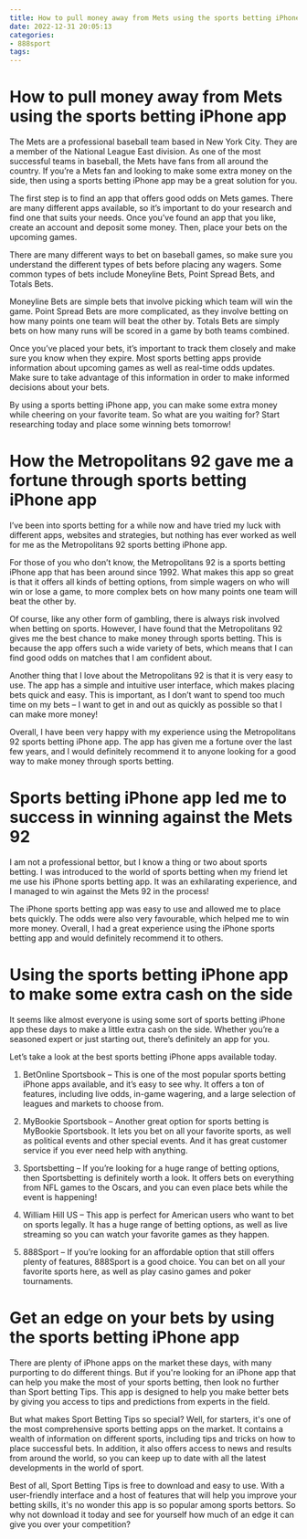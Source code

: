 ```yaml
---
title: How to pull money away from Mets using the sports betting iPhone app 
date: 2022-12-31 20:05:13
categories:
- 888sport
tags:
---
```



#  How to pull money away from Mets using the sports betting iPhone app 

The Mets are a professional baseball team based in New York City. They are a member of the National League East division. As one of the most successful teams in baseball, the Mets have fans from all around the country. If you’re a Mets fan and looking to make some extra money on the side, then using a sports betting iPhone app may be a great solution for you.

The first step is to find an app that offers good odds on Mets games. There are many different apps available, so it’s important to do your research and find one that suits your needs. Once you’ve found an app that you like, create an account and deposit some money. Then, place your bets on the upcoming games.

There are many different ways to bet on baseball games, so make sure you understand the different types of bets before placing any wagers. Some common types of bets include Moneyline Bets, Point Spread Bets, and Totals Bets.

Moneyline Bets are simple bets that involve picking which team will win the game. Point Spread Bets are more complicated, as they involve betting on how many points one team will beat the other by. Totals Bets are simply bets on how many runs will be scored in a game by both teams combined.

Once you’ve placed your bets, it’s important to track them closely and make sure you know when they expire. Most sports betting apps provide information about upcoming games as well as real-time odds updates. Make sure to take advantage of this information in order to make informed decisions about your bets.

By using a sports betting iPhone app, you can make some extra money while cheering on your favorite team. So what are you waiting for? Start researching today and place some winning bets tomorrow!

#  How the Metropolitans 92 gave me a fortune through sports betting iPhone app 

I’ve been into sports betting for a while now and have tried my luck with different apps, websites and strategies, but nothing has ever worked as well for me as the Metropolitans 92 sports betting iPhone app.

For those of you who don’t know, the Metropolitans 92 is a sports betting iPhone app that has been around since 1992. What makes this app so great is that it offers all kinds of betting options, from simple wagers on who will win or lose a game, to more complex bets on how many points one team will beat the other by.

Of course, like any other form of gambling, there is always risk involved when betting on sports. However, I have found that the Metropolitans 92 gives me the best chance to make money through sports betting. This is because the app offers such a wide variety of bets, which means that I can find good odds on matches that I am confident about.

Another thing that I love about the Metropolitans 92 is that it is very easy to use. The app has a simple and intuitive user interface, which makes placing bets quick and easy. This is important, as I don’t want to spend too much time on my bets – I want to get in and out as quickly as possible so that I can make more money!

Overall, I have been very happy with my experience using the Metropolitans 92 sports betting iPhone app. The app has given me a fortune over the last few years, and I would definitely recommend it to anyone looking for a good way to make money through sports betting.

#  Sports betting iPhone app led me to success in winning against the Mets 92 

I am not a professional bettor, but I know a thing or two about sports betting. I was introduced to the world of sports betting when my friend let me use his iPhone sports betting app. It was an exhilarating experience, and I managed to win against the Mets 92 in the process!

The iPhone sports betting app was easy to use and allowed me to place bets quickly. The odds were also very favourable, which helped me to win more money. Overall, I had a great experience using the iPhone sports betting app and would definitely recommend it to others.

#  Using the sports betting iPhone app to make some extra cash on the side 

It seems like almost everyone is using some sort of sports betting iPhone app these days to make a little extra cash on the side. Whether you’re a seasoned expert or just starting out, there’s definitely an app for you. 

Let’s take a look at the best sports betting iPhone apps available today.

1. BetOnline Sportsbook – This is one of the most popular sports betting iPhone apps available, and it’s easy to see why. It offers a ton of features, including live odds, in-game wagering, and a large selection of leagues and markets to choose from.

2. MyBookie Sportsbook – Another great option for sports betting is MyBookie Sportsbook. It lets you bet on all your favorite sports, as well as political events and other special events. And it has great customer service if you ever need help with anything.

3. Sportsbetting – If you’re looking for a huge range of betting options, then Sportsbetting is definitely worth a look. It offers bets on everything from NFL games to the Oscars, and you can even place bets while the event is happening!

4. William Hill US – This app is perfect for American users who want to bet on sports legally. It has a huge range of betting options, as well as live streaming so you can watch your favorite games as they happen.

5. 888Sport – If you’re looking for an affordable option that still offers plenty of features, 888Sport is a good choice. You can bet on all your favorite sports here, as well as play casino games and poker tournaments.

#  Get an edge on your bets by using the sports betting iPhone app
There are plenty of iPhone apps on the market these days, with many purporting to do different things. But if you're looking for an iPhone app that can help you make the most of your sports betting, then look no further than Sport betting Tips. This app is designed to help you make better bets by giving you access to tips and predictions from experts in the field.

But what makes Sport Betting Tips so special? Well, for starters, it's one of the most comprehensive sports betting apps on the market. It contains a wealth of information on different sports, including tips and tricks on how to place successful bets. In addition, it also offers access to news and results from around the world, so you can keep up to date with all the latest developments in the world of sport.

Best of all, Sport Betting Tips is free to download and easy to use. With a user-friendly interface and a host of features that will help you improve your betting skills, it's no wonder this app is so popular among sports bettors. So why not download it today and see for yourself how much of an edge it can give you over your competition?